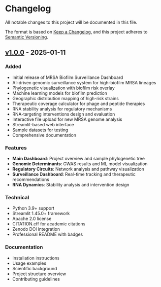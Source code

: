 # Changelog

All notable changes to this project will be documented in this file.

The format is based on [Keep a Changelog](https://keepachangelog.com/en/1.0.0/),
and this project adheres to [Semantic Versioning](https://semver.org/spec/v2.0.0.html).

## [v1.0.0] - 2025-01-11

### Added
- Initial release of MRSA Biofilm Surveillance Dashboard
- AI-driven genomic surveillance system for high-biofilm MRSA lineages
- Phylogenetic visualization with biofilm risk overlay
- Machine learning models for biofilm prediction
- Geographic distribution mapping of high-risk strains
- Therapeutic coverage calculator for phage and peptide therapies
- RNA stability analysis for regulatory mechanisms
- RNA-targeting interventions design and evaluation
- Interactive file upload for new MRSA genome analysis
- Streamlit-based web interface
- Sample datasets for testing
- Comprehensive documentation

### Features
- **Main Dashboard**: Project overview and sample phylogenetic tree
- **Genomic Determinants**: GWAS results and ML model visualization
- **Regulatory Circuits**: Network analysis and pathway visualization
- **Surveillance Dashboard**: Real-time tracking and therapeutic recommendations
- **RNA Dynamics**: Stability analysis and intervention design

### Technical
- Python 3.9+ support
- Streamlit 1.45.0+ framework
- Apache 2.0 license
- CITATION.cff for academic citations
- Zenodo DOI integration
- Professional README with badges

### Documentation
- Installation instructions
- Usage examples
- Scientific background
- Project structure overview
- Contributing guidelines

[v1.0.0]: https://github.com/mojo8787/Genom2/releases/tag/v1.0.0 